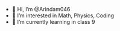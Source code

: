 - 👋 Hi, I’m @Arindam046
- 👀 I’m interested in Math, Physics, Coding
- 🌱 I’m currently learning in class 9

<!---
Arindam046/Arindam046 is a ✨ special ✨ repository because its `README.md` (this file) appears on your GitHub profile.
You can click the Preview link to take a look at your changes.
--->
